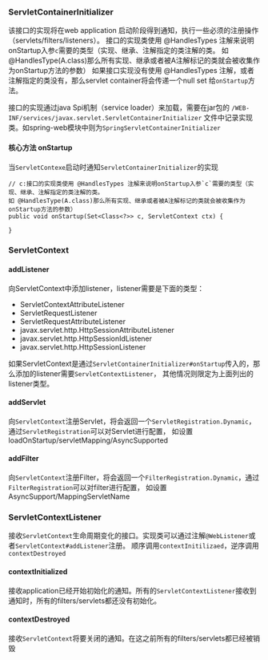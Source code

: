 ### ServletContainerInitializer
该接口的实现将在web application 启动阶段得到通知，执行一些必须的注册操作（servlets/filters/listeners）。
接口的实现类使用 @HandlesTypes 注解来说明onStartup入参`c`需要的类型（实现、继承、注解指定的类注解的类。
如 @HandlesType(A.class)那么所有实现、继承或者被A注解标记的类就会被收集作为onStartup方法的参数）
如果接口实现没有使用 @HandlesTypes 注解，或者注解指定的类没有，那么servlet container将会传递一个null set 给`onStartup`方法。

接口的实现通过java Spi机制（service loader）来加载，需要在jar包的 `/WEB-INF/services/javax.servlet.ServletContainerInitializer`
文件中记录实现类。如spring-web模块中则为`SpringServletContainerInitializer`

#### 核心方法 onStartup
当`ServletContexe`启动时通知`ServletContainerInitializer`的实现
```
// c:接口的实现类使用 @HandlesTypes 注解来说明onStartup入参`c`需要的类型（实现、继承、注解指定的类注解的类。
如 @HandlesType(A.class)那么所有实现、继承或者被A注解标记的类就会被收集作为onStartup方法的参数）
public void onStartup(Set<Class<?>> c, ServletContext ctx) {
    
}
```

### ServletContext
#### addListener
向ServletContext中添加listener，listener需要是下面的类型： 
- ServletContextAttributeListener
- ServletRequestListener
- ServletRequestAttributeListener
- javax.servlet.http.HttpSessionAttributeListener
- javax.servlet.http.HttpSessionIdListener
- javax.servlet.http.HttpSessionListener

如果ServletContext是通过`ServletContainerInitializer#onStartup`传入的，那么添加的listener需要`ServletContextListener`，
其他情况则限定为上面列出的listener类型。

#### addServlet
向`ServletContext`注册Servlet，将会返回一个`ServletRegistration.Dynamic`，通过`ServletRegistration`可以对Servlet进行配置，
如设置loadOnStartup/servletMapping/AsyncSupported

#### addFilter
向`ServletContext`注册Filter，将会返回一个`FilterRegistration.Dynamic`，通过`FilterRegistration`可以对filter进行配置，
如设置AsyncSupport/MappingServletName

### ServletContextListener
接收`ServletContext`生命周期变化的接口。实现类可以通过注解`@WebListener`或者`ServletContext#addListener`注册。
顺序调用`contextInitilizaed`，逆序调用`contextDestroyed`

#### contextInitialized
接收application已经开始初始化的通知。所有的`ServletContextListener`接收到通知时，所有的filters/servlets都还没有初始化。

#### contextDestroyed
接收`ServletContext`将要关闭的通知。在这之前所有的filters/servlets都已经被销毁